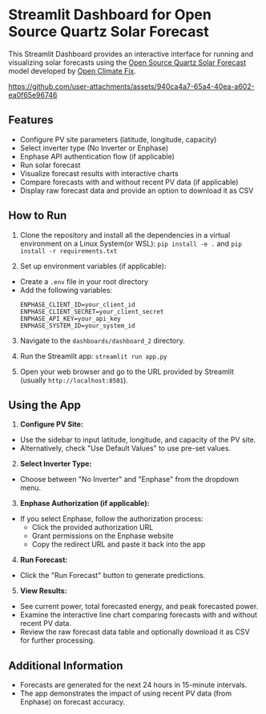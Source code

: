 # Streamlit Dashboard for Open Source Quartz Solar Forecast

This Streamlit Dashboard provides an interactive interface for running and visualizing solar forecasts using the [Open Source Quartz Solar Forecast](https://github.com/openclimatefix/Open-Source-Quartz-Solar-Forecast) model developed by [Open Climate Fix](https://openclimatefix.org/).


https://github.com/user-attachments/assets/940ca4a7-65a4-40ea-a602-ea0f65e96746


## Features

- Configure PV site parameters (latitude, longitude, capacity)
- Select inverter type (No Inverter or Enphase)
- Enphase API authentication flow (if applicable)
- Run solar forecast
- Visualize forecast results with interactive charts
- Compare forecasts with and without recent PV data (if applicable)
- Display raw forecast data and provide an option to download it as CSV

## How to Run

1. Clone the repository and install all the dependencies in a virtual environment on a Linux System(or WSL):
   `pip install -e .` and `pip install -r requirements.txt`

2. Set up environment variables (if applicable):

- Create a `.env` file in your root directory
- Add the following variables:
  ```
  ENPHASE_CLIENT_ID=your_client_id
  ENPHASE_CLIENT_SECRET=your_client_secret
  ENPHASE_API_KEY=your_api_key
  ENPHASE_SYSTEM_ID=your_system_id
  ```

3. Navigate to the `dashboards/dashboard_2` directory.

4. Run the Streamlit app: `streamlit run app.py`

5. Open your web browser and go to the URL provided by Streamlit (usually `http://localhost:8501`).

## Using the App

1. **Configure PV Site:**

- Use the sidebar to input latitude, longitude, and capacity of the PV site.
- Alternatively, check "Use Default Values" to use pre-set values.

2. **Select Inverter Type:**

- Choose between "No Inverter" and "Enphase" from the dropdown menu.

3. **Enphase Authorization (if applicable):**

- If you select Enphase, follow the authorization process:
  - Click the provided authorization URL
  - Grant permissions on the Enphase website
  - Copy the redirect URL and paste it back into the app

4. **Run Forecast:**

- Click the "Run Forecast" button to generate predictions.

5. **View Results:**

- See current power, total forecasted energy, and peak forecasted power.
- Examine the interactive line chart comparing forecasts with and without recent PV data.
- Review the raw forecast data table and optionally download it as CSV for further processing.

## Additional Information

- Forecasts are generated for the next 24 hours in 15-minute intervals.
- The app demonstrates the impact of using recent PV data (from Enphase) on forecast accuracy.
